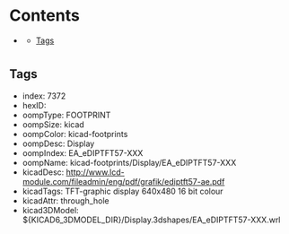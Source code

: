 



Contents
========

* [](#)
	* [Tags](#tags)

# 

## Tags

- index: 7372
- hexID: 
- oompType: FOOTPRINT
- oompSize: kicad
- oompColor: kicad-footprints
- oompDesc: Display
- oompIndex: EA_eDIPTFT57-XXX
- oompName: kicad-footprints/Display/EA_eDIPTFT57-XXX
- kicadDesc: http://www.lcd-module.com/fileadmin/eng/pdf/grafik/ediptft57-ae.pdf
- kicadTags: TFT-graphic display 640x480 16 bit colour
- kicadAttr: through_hole
- kicad3DModel: ${KICAD6_3DMODEL_DIR}/Display.3dshapes/EA_eDIPTFT57-XXX.wrl

